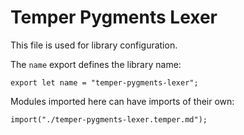 # Temper Pygments Lexer

This file is used for library configuration.

The `name` export defines the library name:

    export let name = "temper-pygments-lexer";

Modules imported here can have imports of their own:

    import("./temper-pygments-lexer.temper.md");
